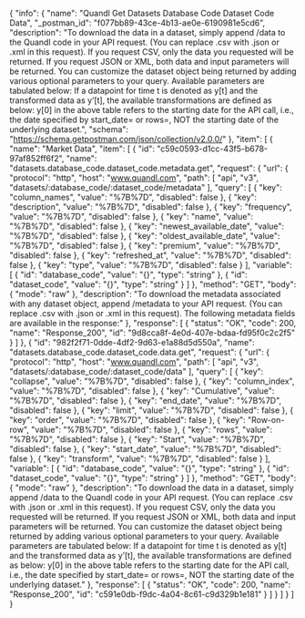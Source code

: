 {
  "info": {
    "name": "Quandl Get Datasets Database Code Dataset Code Data",
    "_postman_id": "f077bb89-43ce-4b13-ae0e-6190981e5cd6",
    "description": "To download the data in a dataset, simply append /data to the Quandl code in your API request. (You can replace .csv with .json or .xml in this request). If you request CSV, only the data you requested will be returned.  If you request JSON or XML, both data and input parameters will be returned. You can customize the dataset object being returned by adding various optional parameters to your query. Available parameters are tabulated below: If a datapoint for time t is denoted as y[t] and the transformed data as y’[t], the available transformations are defined as below: y[0] in the above table refers to the starting date for the API call, i.e., the date specified by start_date= or rows=, NOT the starting date of the underlying dataset.",
    "schema": "https://schema.getpostman.com/json/collection/v2.0.0/"
  },
  "item": [
    {
      "name": "Market Data",
      "item": [
        {
          "id": "c59c0593-d1cc-43f5-b678-97af852ff6f2",
          "name": "datasets.database_code.dataset_code.metadata.get",
          "request": {
            "url": {
              "protocol": "http",
              "host": "www.quandl.com",
              "path": [
                "api",
                "v3",
                "datasets/:database_code/:dataset_code/metadata"
              ],
              "query": [
                {
                  "key": "column_names",
                  "value": "%7B%7D",
                  "disabled": false
                },
                {
                  "key": "description",
                  "value": "%7B%7D",
                  "disabled": false
                },
                {
                  "key": "frequency",
                  "value": "%7B%7D",
                  "disabled": false
                },
                {
                  "key": "name",
                  "value": "%7B%7D",
                  "disabled": false
                },
                {
                  "key": "newest_available_date",
                  "value": "%7B%7D",
                  "disabled": false
                },
                {
                  "key": "oldest_available_date",
                  "value": "%7B%7D",
                  "disabled": false
                },
                {
                  "key": "premium",
                  "value": "%7B%7D",
                  "disabled": false
                },
                {
                  "key": "refreshed_at",
                  "value": "%7B%7D",
                  "disabled": false
                },
                {
                  "key": "type",
                  "value": "%7B%7D",
                  "disabled": false
                }
              ],
              "variable": [
                {
                  "id": "database_code",
                  "value": "{}",
                  "type": "string"
                },
                {
                  "id": "dataset_code",
                  "value": "{}",
                  "type": "string"
                }
              ]
            },
            "method": "GET",
            "body": {
              "mode": "raw"
            },
            "description": "To download the metadata associated with any dataset object, append /metadata to your API request. (You can replace .csv with .json or .xml in this request). The following metadata fields are available in the response:"
          },
          "response": [
            {
              "status": "OK",
              "code": 200,
              "name": "Response_200",
              "id": "9d8cca8f-4e0d-407e-bdaa-fd95f0c2c2f5"
            }
          ]
        },
        {
          "id": "982f2f71-0dde-4df2-9d63-e1a88d5d550a",
          "name": "datasets.database_code.dataset_code.data.get",
          "request": {
            "url": {
              "protocol": "http",
              "host": "www.quandl.com",
              "path": [
                "api",
                "v3",
                "datasets/:database_code/:dataset_code/data"
              ],
              "query": [
                {
                  "key": "collapse",
                  "value": "%7B%7D",
                  "disabled": false
                },
                {
                  "key": "column_index",
                  "value": "%7B%7D",
                  "disabled": false
                },
                {
                  "key": "Cumulative",
                  "value": "%7B%7D",
                  "disabled": false
                },
                {
                  "key": "end_date",
                  "value": "%7B%7D",
                  "disabled": false
                },
                {
                  "key": "limit",
                  "value": "%7B%7D",
                  "disabled": false
                },
                {
                  "key": "order",
                  "value": "%7B%7D",
                  "disabled": false
                },
                {
                  "key": "Row-on-row",
                  "value": "%7B%7D",
                  "disabled": false
                },
                {
                  "key": "rows",
                  "value": "%7B%7D",
                  "disabled": false
                },
                {
                  "key": "Start",
                  "value": "%7B%7D",
                  "disabled": false
                },
                {
                  "key": "start_date",
                  "value": "%7B%7D",
                  "disabled": false
                },
                {
                  "key": "transform",
                  "value": "%7B%7D",
                  "disabled": false
                }
              ],
              "variable": [
                {
                  "id": "database_code",
                  "value": "{}",
                  "type": "string"
                },
                {
                  "id": "dataset_code",
                  "value": "{}",
                  "type": "string"
                }
              ]
            },
            "method": "GET",
            "body": {
              "mode": "raw"
            },
            "description": "To download the data in a dataset, simply append /data to the Quandl code in your API request. (You can replace .csv with .json or .xml in this request). If you request CSV, only the data you requested will be returned.  If you request JSON or XML, both data and input parameters will be returned. You can customize the dataset object being returned by adding various optional parameters to your query. Available parameters are tabulated below: If a datapoint for time t is denoted as y[t] and the transformed data as y’[t], the available transformations are defined as below: y[0] in the above table refers to the starting date for the API call, i.e., the date specified by start_date= or rows=, NOT the starting date of the underlying dataset."
          },
          "response": [
            {
              "status": "OK",
              "code": 200,
              "name": "Response_200",
              "id": "c591e0db-f9dc-4a04-8c61-c9d329b1e181"
            }
          ]
        }
      ]
    }
  ]
}